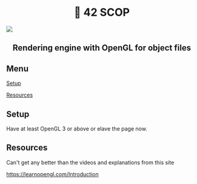 <h1 align="center">📖 42 SCOP</h1>

<img align=center src="https://github.com/zstenger93/scop/blob/master/textures/nutshell.jpeg">

<h2 align="center">Rendering engine with OpenGL for object files</h2>

## Menu

[Setup](#setup)

[Resources](#resources)

## Setup

Have at least OpenGL 3 or above or elave the page now.

## Resources

Can't get any better than the videos and explanations from this site

https://learnopengl.com/Introduction